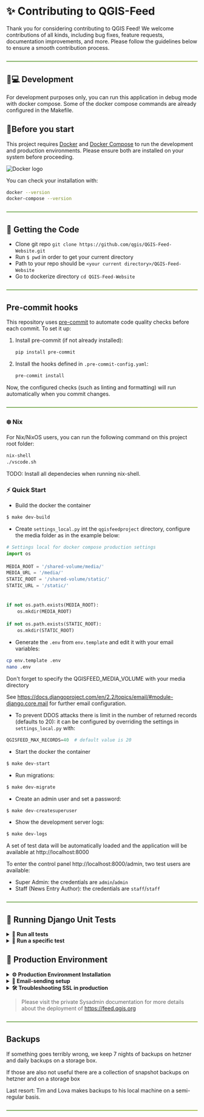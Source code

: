 # ✨ Contributing to QGIS-Feed

Thank you for considering contributing to QGIS Feed!
We welcome contributions of all kinds, including bug fixes, feature requests,
documentation improvements, and more. Please follow the guidelines below to
ensure a smooth contribution process.

![-----------------------------------------------------](./img/green-gradient.png)


## 🧑💻 Development

For development purposes only, you can run this application in debug mode with docker compose. Some of the docker compose commands are already configured in the Makefile.

## 🏃Before you start

This project requires [Docker](https://www.docker.com/) and [Docker Compose](https://docs.docker.com/compose/) to run the development and production environments.
Please ensure both are installed on your system before proceeding.

![Docker logo](https://www.docker.com/wp-content/uploads/2022/03/Moby-logo.png)

You can check your installation with:
```bash
docker --version
docker-compose --version
```

![-----------------------------------------------------](./img/green-gradient.png)

## 🛒 Getting the Code

- Clone git repo `git clone https://github.com/qgis/QGIS-Feed-Website.git`
- Run `$ pwd` in order to get your current directory
- Path to your repo should be `<your current directory>/QGIS-Feed-Website `
- Go to dockerize directory `cd QGIS-Feed-Website`

![-----------------------------------------------------](./img/green-gradient.png)

## Pre-commit hooks

This repository uses [pre-commit](https://pre-commit.com/) to automate code quality checks before each commit. To set it up:

1. Install pre-commit (if not already installed):
    ```sh
    pip install pre-commit
    ```

2. Install the hooks defined in `.pre-commit-config.yaml`:
    ```sh
    pre-commit install
    ```

Now, the configured checks (such as linting and formatting) will run automatically when you commit changes.

![-----------------------------------------------------](./img/green-gradient.png)


### ❄️ Nix

For Nix/NixOS users, you can run the following command on this project root folder:

```sh
nix-shell
./vscode.sh
```
TODO: Install all dependecies when running nix-shell.

### ⚡️ Quick Start
- Build the docker the container
```bash
$ make dev-build
```

- Create `settings_local.py` int the `qgisfeedproject` directory, configure the media folder as in the example below:

```python
# Settings local for docker compose production settings
import os

MEDIA_ROOT = '/shared-volume/media/'
MEDIA_URL = '/media/'
STATIC_ROOT = '/shared-volume/static/'
STATIC_URL = '/static/'


if not os.path.exists(MEDIA_ROOT):
    os.mkdir(MEDIA_ROOT)

if not os.path.exists(STATIC_ROOT):
    os.mkdir(STATIC_ROOT)
```

- Generate the `.env` from `env.template` and edit it with your email variables:
```sh
cp env.template .env
nano .env
```
Don't forget to specify the QGISFEED_MEDIA_VOLUME with your media directory

See https://docs.djangoproject.com/en/2.2/topics/email/#module-django.core.mail for further email configuration.

- To prevent DDOS attacks there is limit in the number of returned records (defaults to 20): it can be configured by overriding the settings in `settings_local.py` with:

```python
QGISFEED_MAX_RECORDS=40  # default value is 20
```

- Start the docker the container
```bash
$ make dev-start
```

- Run migrations:
```bash
$ make dev-migrate
```

- Create an admin user and set a password:
```bash
$ make dev-createsuperuser
```

- Show the development server logs:
```bash
$ make dev-logs
```


A set of test data will be automatically loaded and the application will be available at http://localhost:8000

To enter the control panel http://localhost:8000/admin, two test users are available:

- Super Admin: the credentials are `admin`/`admin`
- Staff (News Entry Author): the credentials are `staff`/`staff`

</details>


![-----------------------------------------------------](./img/green-gradient.png)

## 🧪 Running Django Unit Tests
<details>
    <summary><strong>🧪 Run all tests</strong></summary>
        </br>

To run all tests cases in the qgisfeed app, from the main directory:
```sh
$ make dev-runtests
```
</details>

<details>
    <summary><strong>🧪 Run a specific test</strong></summary>
        </br>

To run each test case class in the qgisfeed app:
```sh
$ docker-compose -f docker-compose.dev.yml exec qgisfeed python qgisfeedproject/manage.py test qgisfeed.tests.QgisFeedEntryTestCase
$ docker-compose -f docker-compose.dev.yml exec qgisfeed python qgisfeedproject/manage.py test qgisfeed.tests.QgisUserVisitTestCase
$ docker-compose -f docker-compose.dev.yml exec qgisfeed python qgisfeedproject/manage.py test qgisfeed.tests.HomePageTestCase
$ docker-compose -f docker-compose.dev.yml exec qgisfeed python qgisfeedproject/manage.py test qgisfeed.tests.LoginTestCase
$ docker-compose -f docker-compose.dev.yml exec qgisfeed python qgisfeedproject/manage.py test qgisfeed.tests.FeedsItemFormTestCase
$ docker-compose -f docker-compose.dev.yml exec qgisfeed python qgisfeedproject/manage.py test qgisfeed.tests.FeedsListViewTestCase
```
</details>

## 🚀 Production Environment


<details>
    <summary><strong>⚙️ Production Environment Installation</strong></summary>
    </br>
For production, you can run this application with make commands or docker compose:

Docker configuration should be present in `.env` file in the main directory,
an example is provided in `env.template`:

```bash
# This file can be used as a template for .env
# The values in this file are also the default values.

# Host machine persistent storage directory, this path
# must be an existent directory with r/w permissions for
# the users from the Docker containers.
QGISFEED_DOCKER_SHARED_VOLUME=/shared-volume

# Number of Gunicorn workers (usually: number of cores * 2 + 1)
QGISFEED_GUNICORN_WORKERS=4

# Database name
QGISFEED_DOCKER_DBNAME=qgisfeed
# Database user
QGISFEED_DOCKER_DBUSER=docker
# Database password
QGISFEED_DOCKER_DBPASSWORD=docker
```

```bash
$ make start
```

A set of test data will be automatically loaded and the application will be available at http://localhost:80

To enter the control panel http://localhost:80/admin, two test users are available:

- Super Admin: the credentials are `admin`/`admin`
- Staff (News Entry Author): the credentials are `staff`/`staff`

### Enable SSL Certificate on production using Docker

1. Generate key using openssl in dhparam directory
```bash
openssl dhparam -out /home/web/qgis-feed/dhparam/dhparam-2048.pem 2048
```

2. Run the container
```bash
$ make start
```

3. Update `config/nginx/qgisfeed.conf` to include the new config file in `config/nginx/ssl/qgisfeed.conf`
```
include conf.d/ssl/*.conf;
```

4. Restart nginx service
```
nginx -s reload
```

5. To enable a cronjob to automatically renew ssl cert, add `scripts/renew_ssl.sh` to crontab file.

</details>

<details>
    <summary><strong>📧 Email-sending setup</strong></summary>
    </br>


- Generate the `.env` from `env.template` and edit it with the production email variables:
```sh
cp env.template .env
nano .env
```

</details>

<details>
    <summary><strong>🛠️ Troubleshooting SSL in production</strong></summary>
        </br>

Sometimes it seems our cron does not refresh the certificate. We can fix like this:

**Gentle Way**

```
ssh feed.qgis.org
cd /home/web/qgis-feed
scripts/renew_ssl.sh
```

Now check if your browser is showing the site opening with no SSL errors: https://feed.qgis.org

**More crude way**

```
ssh feed.qgis.org
cd /home/web/qgis-feed
make start c=certbot
make restart c=nginx
```

Now check if your browser is showing the site opening with no SSL errors: https://feed.qgis.org

</details>

> Please visit the private Sysadmin documentation for more details about the deployment of https://feed.qgis.org

![-----------------------------------------------------](./img/green-gradient.png)


## Backups

If something goes terribly wrong, we keep 7 nights of backups on hetzner and daily backups on a storage box.

If those are also not useful there are a collection of snapshot backups on hetzner and on a storage box

Last resort: Tim and Lova makes backups to his local machine on a semi-regular basis.


![-----------------------------------------------------](./img/green-gradient.png)
